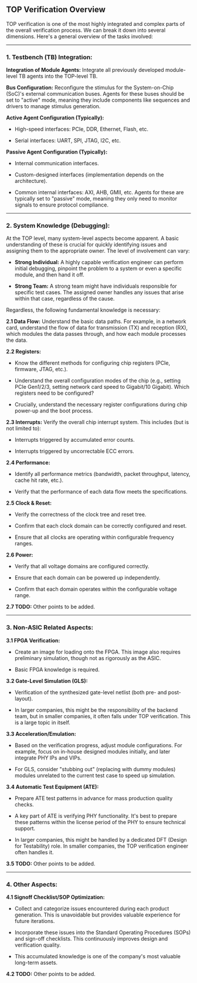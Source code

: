 ## TOP Verification Overview

TOP verification is one of the most highly integrated and complex parts of the overall verification process. We can break it down into several dimensions. Here's a general overview of the tasks involved:

---

### 1. Testbench (TB) Integration:

**Integration of Module Agents:** Integrate all previously developed module-level TB agents into the TOP-level TB.

**Bus Configuration:** Reconfigure the stimulus for the System-on-Chip (SoC)'s external communication buses.  Agents for these buses should be set to "active" mode, meaning they include components like sequences and drivers to manage stimulus generation.

**Active Agent Configuration (Typically):**

* High-speed interfaces: PCIe, DDR, Ethernet, Flash, etc.

* Serial interfaces: UART, SPI, JTAG, I2C, etc.

**Passive Agent Configuration (Typically):**

* Internal communication interfaces.

* Custom-designed interfaces (implementation depends on the architecture).

* Common internal interfaces: AXI, AHB, GMII, etc. Agents for these are typically set to "passive" mode, meaning they only need to monitor signals to ensure protocol compliance.

---

### 2. System Knowledge (Debugging):

At the TOP level, many system-level aspects become apparent. A basic understanding of these is crucial for quickly identifying issues and assigning them to the appropriate owner. The level of involvement can vary:

* **Strong Individual:**  A highly capable verification engineer can perform initial debugging, pinpoint the problem to a system or even a specific module, and then hand it off.

* **Strong Team:**  A strong team might have individuals responsible for specific test cases. The assigned owner handles any issues that arise within that case, regardless of the cause.

Regardless, the following fundamental knowledge is necessary:

**2.1 Data Flow:** Understand the basic data paths. For example, in a network card, understand the flow of data for transmission (TX) and reception (RX), which modules the data passes through, and how each module processes the data.

**2.2 Registers:**

* Know the different methods for configuring chip registers (PCIe, firmware, JTAG, etc.).

* Understand the overall configuration modes of the chip (e.g., setting PCIe Gen1/2/3, setting network card speed to Gigabit/10 Gigabit).  Which registers need to be configured?

* Crucially, understand the necessary register configurations during chip power-up and the boot process.

**2.3 Interrupts:** Verify the overall chip interrupt system. This includes (but is not limited to):

* Interrupts triggered by accumulated error counts.

* Interrupts triggered by uncorrectable ECC errors.

**2.4 Performance:**

* Identify all performance metrics (bandwidth, packet throughput, latency, cache hit rate, etc.).

* Verify that the performance of each data flow meets the specifications.

**2.5 Clock & Reset:**

* Verify the correctness of the clock tree and reset tree.

* Confirm that each clock domain can be correctly configured and reset.

* Ensure that all clocks are operating within configurable frequency ranges.

**2.6 Power:**

* Verify that all voltage domains are configured correctly.

* Ensure that each domain can be powered up independently.

* Confirm that each domain operates within the configurable voltage range.

**2.7 TODO:** Other points to be added.

---

### **3. Non-ASIC Related Aspects:**

**3.1 FPGA Verification:**

* Create an image for loading onto the FPGA.  This image also requires preliminary simulation, though not as rigorously as the ASIC.

* Basic FPGA knowledge is required.

**3.2 Gate-Level Simulation (GLS):**

* Verification of the synthesized gate-level netlist (both pre- and post-layout).

* In larger companies, this might be the responsibility of the backend team, but in smaller companies, it often falls under TOP verification.  This is a large topic in itself.

**3.3 Acceleration/Emulation:**

* Based on the verification progress, adjust module configurations. For example, focus on in-house designed modules initially, and later integrate PHY IPs and VIPs.

* For GLS, consider "stubbing out" (replacing with dummy modules) modules unrelated to the current test case to speed up simulation.

**3.4 Automatic Test Equipment (ATE):**

* Prepare ATE test patterns in advance for mass production quality checks.

* A key part of ATE is verifying PHY functionality.  It's best to prepare these patterns within the license period of the PHY to ensure technical support.

* In larger companies, this might be handled by a dedicated DFT (Design for Testability) role. In smaller companies, the TOP verification engineer often handles it.

**3.5 TODO:** Other points to be added.

---

### **4. Other Aspects:**

**4.1 Signoff Checklist/SOP Optimization:**

* Collect and categorize issues encountered during each product generation.  This is unavoidable but provides valuable experience for future iterations.

* Incorporate these issues into the Standard Operating Procedures (SOPs) and sign-off checklists.  This continuously improves design and verification quality.

* This accumulated knowledge is one of the company's most valuable long-term assets.

**4.2 TODO:** Other points to be added.

